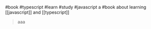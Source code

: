 #book
#typescript 
#learn 
#study 
#javascript 
a #book about learning [[javascript]] and [[typescript]]

> aaa



